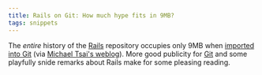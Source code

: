 ```yaml
---
title: Rails on Git: How much hype fits in 9MB?
tags: snippets
---
```


The _entire_ history of the [Rails](http://typechecked.net/wiki/Rails) repository occupies only 9MB when [imported into Git](http://www.sanityinc.com/articles/rails-on-git) (via [Michael Tsai's weblog](http://mjtsai.com/blog)). More good publicity for [Git](http://typechecked.net/wiki/Git) and some playfully snide remarks about Rails make for some pleasing reading.
